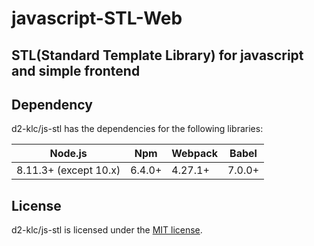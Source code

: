 # javascript-STL-Web
## STL(Standard Template Library) for javascript and simple frontend

## Dependency

d2-klc/js-stl has the dependencies for the following libraries:

| Node.js               | Npm     | Webpack | Babel  |
| --------------------- | ------- | ------- | ------ |
| 8.11.3+ (except 10.x) | 6.4.0+  | 4.27.1+ | 7.0.0+ |

## License

d2-klc/js-stl is licensed under the [MIT license](https://github.com/d2-klc/js-stl/blob/master/LICENSE).
